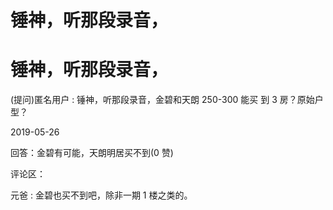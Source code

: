 # 锤神，听那段录音，

# 锤神，听那段录音，

(提问)匿名用户 : 锤神，听那段录音，金碧和天朗 250-300 能买 到 3 房？原始户型？

2019-05-26

回答：金碧有可能，天朗明居买不到(0 赞)

评论区：

元爸 : 金碧也买不到吧，除非一期 1 楼之类的。